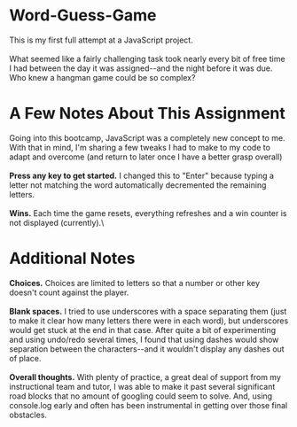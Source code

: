 # Word-Guess-Game
This is my first full attempt at a JavaScript project. \
\
What seemed like a fairly challenging task took nearly every bit of free time I had between the day it was assigned--and the night before it was due. Who knew a hangman game could be so complex?

# A Few Notes About This Assignment
Going into this bootcamp, JavaScript was a completely new concept to me. With that in mind, I'm sharing a few tweaks I had to make to my code to adapt and overcome (and return to later once I have a better grasp overall)\
\
**Press any key to get started.** I changed this to "Enter" because typing a letter not matching the word automatically decremented the remaining letters.\
\
**Wins.** Each time the game resets, everything refreshes and a win counter is not displayed (currently).\
# Additional Notes
**Choices.** Choices are limited to letters so that a number or other key doesn't count against the player.\
\
**Blank spaces.** I tried to use underscores with a space separating them (just to make it clear how many letters there were in each word), but underscores would get stuck at the end in that case. After quite a bit of experimenting and using undo/redo several times, I found that using dashes would show separation between the characters--and it wouldn't display any dashes out of place.\
\
**Overall thoughts.** With plenty of practice, a great deal of support from my instructional team and tutor, I was able to make it past several significant road blocks that no amount of googling could seem to solve. And, using console.log early and often has been instrumental in getting over those final obstacles. 
